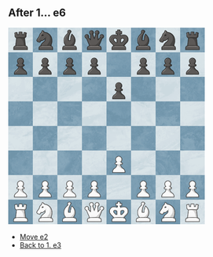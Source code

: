 ## After 1... e6
<img src="https://raw.githubusercontent.com/slaywithoutd/slaywithoutd/main/e6board.png" alt="Chess Board e6" width="400"/>

- [Move e2](e2.md)
- [Back to 1. e3](e3.md)
